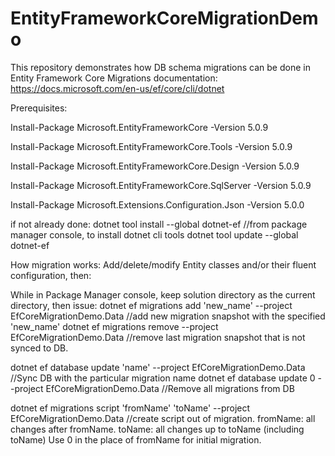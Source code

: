 # EntityFrameworkCoreMigrationDemo
This repository demonstrates how DB schema migrations can be done in Entity Framework Core
Migrations documentation: https://docs.microsoft.com/en-us/ef/core/cli/dotnet

Prerequisites:

Install-Package Microsoft.EntityFrameworkCore -Version 5.0.9

Install-Package Microsoft.EntityFrameworkCore.Tools -Version 5.0.9 

Install-Package Microsoft.EntityFrameworkCore.Design -Version 5.0.9

Install-Package Microsoft.EntityFrameworkCore.SqlServer -Version 5.0.9

Install-Package Microsoft.Extensions.Configuration.Json -Version 5.0.0


if not already done:
dotnet tool install --global dotnet-ef  //from package manager console, to install dotnet cli tools
dotnet tool update --global dotnet-ef

How migration works:
Add/delete/modify Entity classes and/or their fluent configuration, then:

While in Package Manager console, keep solution directory as the current directory, then issue:
dotnet ef migrations add 'new_name' --project EfCoreMigrationDemo.Data  //add new migration snapshot with the specified 'new_name'
dotnet ef migrations remove --project EfCoreMigrationDemo.Data //remove last migration snapshot that is not synced to DB.

dotnet ef database update 'name' --project EfCoreMigrationDemo.Data  //Sync DB with the particular migration name
dotnet ef database update 0 --project EfCoreMigrationDemo.Data  //Remove all migrations from DB

dotnet ef migrations script 'fromName' 'toName' --project EfCoreMigrationDemo.Data //create script out of migration. fromName: all changes after fromName. toName: all changes up to toName (including toName) Use 0 in the place of fromName for initial migration.





